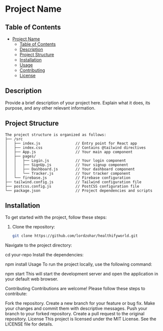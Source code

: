 # Project Name

## Table of Contents

- [Project Name](#project-name)
  - [Table of Contents](#table-of-contents)
  - [Description](#description)
  - [Project Structure](#project-structure)
  - [Installation](#installation)
  - [Usage](#usage)
  - [Contributing](#contributing)
  - [License](#license)

## Description

Provide a brief description of your project here. Explain what it does, its purpose, and any other relevant information.

## Project Structure
```plaintext
The project structure is organized as follows:
├── /src
│   ├── index.js                // Entry point for React app
│   ├── index.css               // Contains @tailwind directives
│   ├── App.js                  // Your main app component
│   ├── pages/
│   │   ├── Login.js            // Your login component
│   │   ├── SignUp.js           // Your signup component
│   │   ├── Dashboard.js        // Your dashboard component
│   │   └── Tracker.js          // Your tracker component
│   └── firebase.js             // Firebase configuration
├── tailwind.config.js          // Tailwind configuration file
├── postcss.config.js           // PostCSS configuration file
└── package.json                // Project dependencies and scripts
```

## Installation

To get started with the project, follow these steps:

1. Clone the repository:
   ```bash
   git clone https://github.com/lordzohar/healthifyworld.git
Navigate to the project directory:


cd your-repo
Install the dependencies:


npm install
Usage
To run the project locally, use the following command:


npm start
This will start the development server and open the application in your default web browser.

Contributing
Contributions are welcome! Please follow these steps to contribute:

Fork the repository.
Create a new branch for your feature or bug fix.
Make your changes and commit them with descriptive messages.
Push your branch to your forked repository.
Create a pull request to the original repository.
License
This project is licensed under the MIT License. See the LICENSE file for details.

